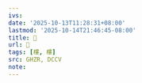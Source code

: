 ```yaml
---
ivs:
date: '2025-10-13T11:28:31+08:00'
lastmod: '2025-10-14T21:46:45-08:00'
title: 󰝝
url: 󰝝
tags: [樓, 樓]
src: GHZR, DCCV
note:
---
```

